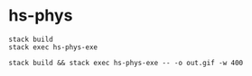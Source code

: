 # hs-phys

```
stack build
stack exec hs-phys-exe
```

```
stack build && stack exec hs-phys-exe -- -o out.gif -w 400
```
